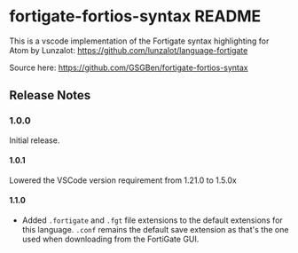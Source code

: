 # fortigate-fortios-syntax README

This is a vscode implementation of the Fortigate syntax highlighting for Atom by Lunzalot: https://github.com/lunzalot/language-fortigate

Source here: https://github.com/GSGBen/fortigate-fortios-syntax

## Release Notes

### 1.0.0

Initial release.

#### 1.0.1

Lowered the VSCode version requirement from 1.21.0 to 1.5.0x

#### 1.1.0

- Added `.fortigate` and `.fgt` file extensions to the default extensions for this language. `.conf` remains the default save extension as that's the one used when downloading from the FortiGate GUI.